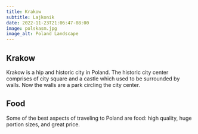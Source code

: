 ```yaml
---
title: Krakow
subtitle: Lajkonik
date: 2022-11-23T21:06:47-08:00
image: polskasm.jpg
image_alt: Poland Landscape
---
```


## Krakow
Krakow is a hip and historic city in Poland. The historic city center comprises of city square and a castle which used to be surrounded by walls. Now the walls are a park circling the city center.

## Food
Some of the best aspects of traveling to Poland are food: high quality, huge portion sizes, and great price.

